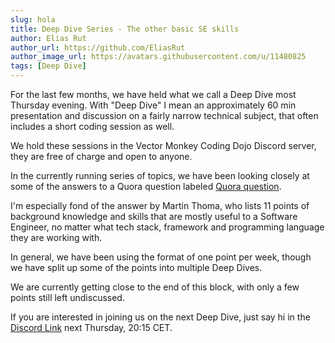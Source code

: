 ```yaml
---
slug: hola
title: Deep Dive Series - The other basic SE skills
author: Elias Rut
author_url: https://github.com/EliasRut
author_image_url: https://avatars.githubusercontent.com/u/11480825
tags: [Deep Dive]
---
```


For the last few months, we have held what we call a Deep Dive most Thursday evening. With 
"Deep Dive" I mean an approximately 60 min presentation and discussion on a fairly narrow technical
subject, that often includes a short coding session as well.

We hold these sessions in the Vector Monkey Coding Dojo Discord server, they are free of charge and
open to anyone.

In the currently running series of topics, we have been looking closely at some of the answers to a
Quora question labeled
[Quora question](https://www.quora.com/What-are-the-basics-you-want-all-your-software-developers-to-know "What are the basics you want all your software developers to know?").

I'm especially fond of the answer by Martin Thoma, who lists 11 points of background knowledge and
skills that are mostly useful to a Software Engineer, no matter what tech stack, framework and
programming language they are working with.

In general, we have been using the format of one point per week, though we have split up some of the
points into multiple Deep Dives.

We are currently getting close to the end of this block, with only a few points still left 
undiscussed.


If you are interested in joining us on the next Deep Dive, just say hi in the 
[Discord Link](https://discord.gg/8VsPfKu8UY "Vector Monkey Discord Channel") next Thursday,
20:15 CET.

